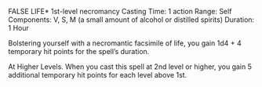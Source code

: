 FALSE LIFE*
1st-­level necromancy
Casting Time: 1 action
Range: Self
Components: V, S, M (a small amount of alcohol or distilled spirits)
Duration: 1 Hour

Bolstering yourself with a necromantic facsimile of life, you gain 1d4 + 4 temporary hit points for the spell’s duration.

At Higher Levels. When you cast this spell at 2nd level or higher, you gain 5 additional temporary hit points for each level above 1st.

